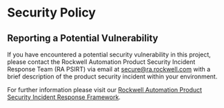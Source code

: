 # Security Policy

## Reporting a Potential Vulnerability

If you have encountered a potential security vulnerability in this project, please contact the Rockwell Automation Product Security Incident Response Team (RA PSIRT)
via email at [secure@ra.rockwell.com](mailto:secure@ra.rockwell.com) with a brief description of the product security incident within your environment.

For further information please visit our [Rockwell Automation Product Security Incident Response Framework](https://literature.rockwellautomation.com/idc/groups/literature/documents/wp/ra-wp004_-en-p.pdf).